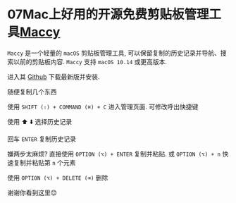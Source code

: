 # 07Mac上好用的开源免费剪贴板管理工具[Maccy](https://github.com/p0deje/Maccy#usage)

`Maccy` 是一个轻量的 `macOS` 剪贴板管理工具, 可以保留复制的历史记录并导航、搜索以前的剪贴板内容. `Maccy` 支持 `macOS 10.14` 或更高版本.

进入其 [Github](https://github.com/p0deje/Maccy/releases) 下载最新版并安装.

随便复制几个东西

使用 `SHIFT (⇧) + COMMAND (⌘) + C` 进入管理页面. 可修改呼出快捷键

使用 ⬆️ ⬇️ 选择历史记录

回车 `ENTER` 复制历史记录

嫌两步太麻烦? 直接使用 `OPTION (⌥) + ENTER` 复制并粘贴. 或 `OPTION (⌥) + n` 快速复制并粘贴第 `n` 个元素

使用 `OPTION (⌥) + DELETE (⌫)` 删除

谢谢你看到这里😊
